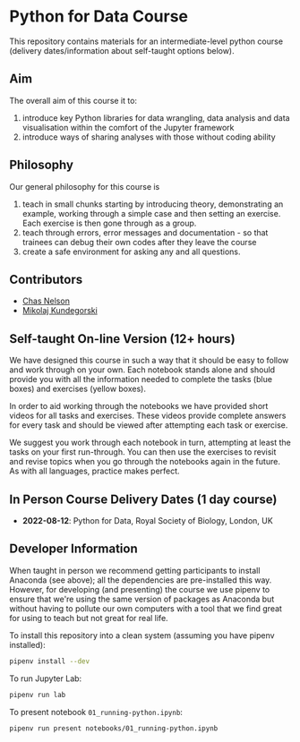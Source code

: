 # Python for Data Course

<!-- [![Binder](https://mybinder.org/badge_logo.svg)](https://mybinder.org/v2/gh/ChasNelson1990/python-zero-to-hero-beginners-course/main) -->

This repository contains materials for an intermediate-level python course (delivery dates/information about self-taught options below).

## Aim

The overall aim of this course it to:

1. introduce key Python libraries for data wrangling, data analysis and data visualisation within the comfort of the Jupyter framework
2. introduce ways of sharing analyses with those without coding ability

## Philosophy

Our general philosophy for this course is

1. teach in small chunks starting by introducing theory, demonstrating an example, working through a simple case and then setting an exercise. Each exercise is then gone through as a group.
2. teach through errors, error messages and documentation - so that trainees can debug their own codes after they leave the course
3. create a safe environment for asking any and all questions.

## Contributors

- [Chas Nelson](https://github.com/ChasNelson1990)
- [Mikolaj Kundegorski](https://github.com/mixmixmix)

<!-- ## Using Binder to Explore the Course

If you wish to quickly explore the course, you could use Binder (by clicking the button above). However, this won’t save your progress as you go along so we suggest installing locally as described below. -->

## Self-taught On-line Version (12+ hours)

We have designed this course in such a way that it should be easy to follow and work through on your own. Each notebook stands alone and should provide you with all the information needed to complete the tasks (blue boxes) and exercises (yellow boxes).

In order to aid working through the notebooks we have provided short videos for all tasks and exercises. These videos provide complete answers for every task and should be viewed after attempting each task or exercise.

<!-- In order to work through the notebooks please follow the instructions in [`setup.pdf`](https://github.com/ChasNelson1990/python-zero-to-hero-beginners-course/blob/main/setup/setup.pdf) for installing Python and Jupyter Lab on your computer, download this repository as a `.zip` file (using the green button at the top of the landing page), unzip the files and navigate to them from within Jupyter Lab. -->

We suggest you work through each notebook in turn, attempting at least the tasks on your first run-through. You can then use the exercises to revisit and revise topics when you go through the notebooks again in the future. As with all languages, practice makes perfect.

## In Person Course Delivery Dates (1 day course)

- **2022-08-12**: Python for Data, Royal Society of Biology, London, UK

## Developer Information

When taught in person we recommend getting participants to install Anaconda (see above); all the dependencies are pre-installed this way.
However, for developing (and presenting) the course we use pipenv to ensure that we're using the same version of packages as Anaconda but without having to pollute our own computers with a tool that we find great for using to teach but not great for real life.

To install this repository into a clean system (assuming you have pipenv installed):

```bash
pipenv install --dev
```

To run Jupyter Lab:

```bash
pipenv run lab
```

To present notebook `01_running-python.ipynb`:

```bash
pipenv run present notebooks/01_running-python.ipynb
```
